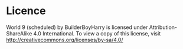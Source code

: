 # Licence
World 9 (scheduled) by BuilderBoyHarry is licensed 
under Attribution-ShareAlike 4.0 International. To 
view a copy of this license, visit 
http://creativecommons.org/licenses/by-sa/4.0/
